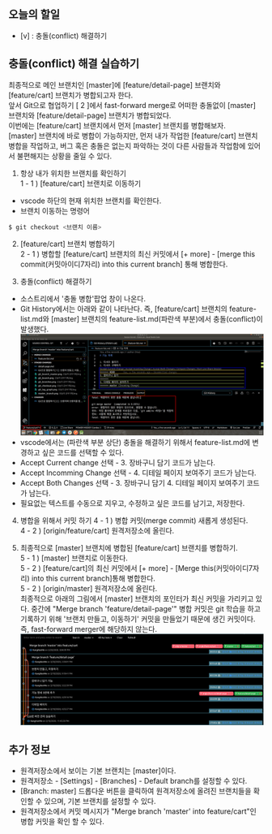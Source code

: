 ## 오늘의 할일

- [v] : 충돌(conflict) 해결하기   

## 충돌(conflict) 해결 실습하기   
최종적으로 메인 브랜치인 [master]에 [feature/detail-page] 브랜치와 [feature/cart] 브랜치가 병합되고자 한다.   
앞서 Git으로 협업하기 [ 2 ]에서 fast-forward merge로 어떠한 충돌없이 [master] 브랜치와 [feature/detail-page] 브랜치가 병합되었다.   
이번에는 [feature/cart] 브랜치에서 먼저 [master] 브랜치를 병합해보자.    
[master] 브랜치에 바로 병합이 가능하지만, 먼저 내가 작업한 [feature/cart] 브랜치 병합을 작업하고, 버그 혹은 충돌은 없는지 파악하는 것이 다른 사람들과 작업함에 있어서 불편해지는 상황을 줄일 수 있다.   

1. 항상 내가 위치한 브랜치를 확인하기   
1 - 1 ) [feature/cart] 브랜치로 이동하기   
- vscode 하단의 현재 위치한 브랜치를 확인한다.   
- 브랜치 이동하는 명령어   
```sh
$ git checkout <브랜치 이름>
```
2. [feature/cart] 브랜치 병합하기   
2 - 1 ) 병합할 [feature/cart] 브랜치의 최신 커밋에서 [+ more] - [merge this commit(커밋아이디7자리) into this current branch] 통해 병합한다.   

3. 충돌(conflict) 해결하기   
- 소스트리에서 '충돌 병합'팝업 창이 나온다.
- Git History에서는 아래와 같이 나타난다. 즉, [feature/cart] 브랜치의 feature-list.md와 [master] 브랜치의 feature-list.md(파란색 부분)에서 충돌(conflict)이 발생했다.
![git_conflict](img/git_conflict.png)   
- vscode에서는 (파란색 부분 상단) 충돌을 해결하기 위해서 feature-list.md에 변경하고 싶은 코드를 선택할 수 있다.   
- Accept Current change 선택 - 3. 장바구니 담기 코드가 남는다.   
- Accept Incomming Change 선택 - 4. 디테일 페이지 보여주기 코드가 남는다.   
- Accept Both Changes 선택 - 3. 장바구니 담기 4. 디테일 페이지 보여주기 코드가 남는다.   
- 필요없는 텍스트를 수동으로 지우고, 수정하고 싶은 코드를 남기고, 저장한다.   

4. 병합을 위해서 커밋 하기
4 - 1 ) 병합 커밋(merge commit) 새롭게 생성된다.  
4 - 2 ) [origin/feature/cart] 원격저장소에 올린다.   

5. 최종적으로 [master] 브랜치에 병합된 [feature/cart] 브랜치를 병합하기.   
5 - 1 ) [master] 브랜치로 이동한다.   
5 - 2 ) [feature/cart]의 최신 커밋에서 [+ more] - [Merge this(커밋아이디7자리) into this current branch]통해 병합한다.   
5 - 2 ) [origin/master] 원격저장소에 올린다.   
최종적으로 아래의 그림에서 [master] 브랜치의 포인터가 최신 커밋을 가리키고 있다. 중간에 "Merge branch 'feature/detail-page'" 병합 커밋은 git 학습을 하고 기록하기 위해 '브랜치 만들고, 이동하기' 커밋을 만들었기 때문에 생긴 커밋이다. 즉, fast-forward merger에 해당하지 않는다.   
![git_fix](img/git_fix_conflict.png)   
## 추가 정보
- 원격저장소에서 보이는 기본 브랜치는 [master]이다.   
- 원격저장소 - [Settings] - [Branches] - Default branch를 설정할 수 있다.  
- [Branch: master] 드롭다운 버튼을 클릭하여 원격저장소에 올려진 브랜치들을 확인할 수 있으며, 기본 브랜치를 설정할 수 있다.   
- 원격저장소에서 커밋 메시지가 "Merge branch 'master' into feature/cart"인 병합 커밋을 확인 할 수 있다.   


